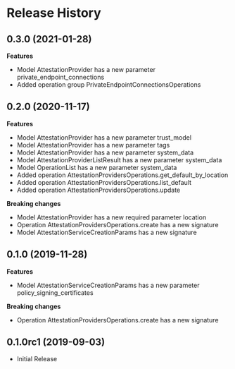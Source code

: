 # Release History

## 0.3.0 (2021-01-28)

**Features**

  - Model AttestationProvider has a new parameter private_endpoint_connections
  - Added operation group PrivateEndpointConnectionsOperations

## 0.2.0 (2020-11-17)

**Features**

  - Model AttestationProvider has a new parameter trust_model
  - Model AttestationProvider has a new parameter tags
  - Model AttestationProvider has a new parameter system_data
  - Model AttestationProviderListResult has a new parameter system_data
  - Model OperationList has a new parameter system_data
  - Added operation AttestationProvidersOperations.get_default_by_location
  - Added operation AttestationProvidersOperations.list_default
  - Added operation AttestationProvidersOperations.update

**Breaking changes**

  - Model AttestationProvider has a new required parameter location
  - Operation AttestationProvidersOperations.create has a new signature
  - Model AttestationServiceCreationParams has a new signature

## 0.1.0 (2019-11-28)

**Features**

  - Model AttestationServiceCreationParams has a new parameter
    policy_signing_certificates

**Breaking changes**

  - Operation AttestationProvidersOperations.create has a new signature

## 0.1.0rc1 (2019-09-03)

  - Initial Release
